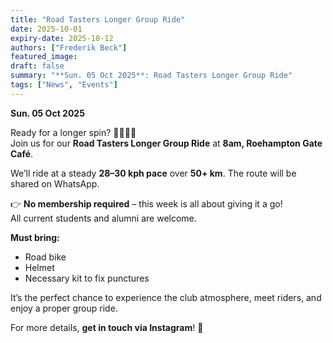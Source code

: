 ```yaml
---
title: "Road Tasters Longer Group Ride"
date: 2025-10-01
expiry-date: 2025-10-12
authors: ["Frederik Beck"]  
featured_image: 
draft: false
summary: "**Sun. 05 Oct 2025**: Road Tasters Longer Group Ride"
tags: ["News", "Events"]
---
```


**Sun. 05 Oct 2025**

Ready for a longer spin? 🚴‍♀️🚴‍♂️  
Join us for our **Road Tasters Longer Group Ride** at **8am, Roehampton Gate Café**.  

We’ll ride at a steady **28–30 kph pace** over **50+ km**. The route will be shared on WhatsApp.  

👉 **No membership required** – this week is all about giving it a go!  
All current students and alumni are welcome.  

**Must bring:**  
- Road bike  
- Helmet  
- Necessary kit to fix punctures  

It’s the perfect chance to experience the club atmosphere, meet riders, and enjoy a proper group ride.  

For more details, **get in touch via Instagram**! 📲
